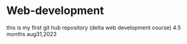 # Web-development
this is my first git hub repository (delta web development course) 4.5 months aug31,2023

